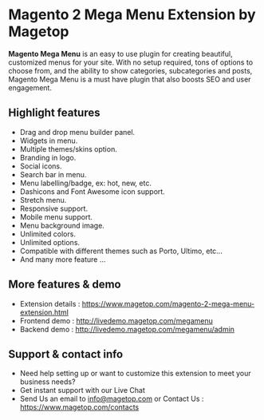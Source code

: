 # Magento 2 Mega Menu Extension by Magetop

**Magento Mega Menu** is an easy to use plugin for creating beautiful, customized menus for your site. With no setup required, tons of options to choose from, and the ability to show categories, subcategories and posts, Magento Mega Menu is a must have plugin that also boosts SEO and user engagement.

## Highlight features

- Drag and drop menu builder panel.
- Widgets in menu.
- Multiple themes/skins option.
- Branding in logo.
- Social icons.
- Search bar in menu.
- Menu labelling/badge, ex: hot, new, etc.
- Dashicons and Font Awesome icon support.
- Stretch menu.
- Responsive support.
- Mobile menu support.
- Menu background image.
- Unlimited colors.
- Unlimited options.
- Compatible with different themes such as Porto, Ultimo, etc...
- And many more feature ...

## More features & demo

- Extension details : https://www.magetop.com/magento-2-mega-menu-extension.html
- Frontend demo : http://livedemo.magetop.com/megamenu
- Backend demo : http://livedemo.magetop.com/megamenu/admin

## Support & contact info

- Need help setting up or want to customize this extension to meet your business needs? 
- Get instant support with our Live Chat
- Send Us an email to info@magetop.com or Contact Us : https://www.magetop.com/contacts
